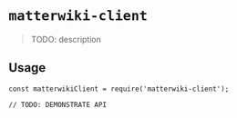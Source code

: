 # `matterwiki-client`

> TODO: description

## Usage

```
const matterwikiClient = require('matterwiki-client');

// TODO: DEMONSTRATE API
```
